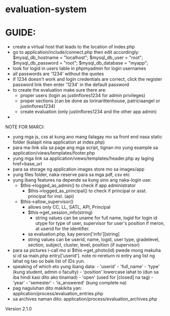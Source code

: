 # evaluation-system
# GUIDE:
- create a virtual host that leads to the location of index.php
- go to application/include/connect.php then edit accordingly:
	$mysql_db_hostname = "localhost";
	$mysql_db_user = "root";
	$mysql_db_password = "root";
	$mysql_db_database = "myapp";
- look for logid in users table in phpmyadmin for login usernames
- all passwords are '1234' without the quotes
- if 1234 doesn't work and login credentials are correct, click the
	register password link then enter '1234' in the default password
- to create the evaluation make sure there are:	
	- proper users (login as justinflores1234 for admin privileges)
	- proper sections (can be done as lorinarittenhouse, patriciaangel or justinflores1234)
	- create evaluation (only justinflores1234 and the other app admin)
- 

NOTE FOR MARCI:
- yung mga js, css at kung ano mang ilalagay mo sa front end nasa static folder (kalapit nina application at index.php)
- para ma-link sila sa page ang mga script, tignan mo yung example sa application/views/templates/footer.php
- yung mga link sa application/views/templates/header.php ay laging href=base_url
- para sa storage ng application images store mo sa images/app
- yung files folder, naka-reserve para sa mga pdf, csv etc
- yung ibang features na depende sa kung sino ang naka-login use: 
	- $this->logged_as_admin() to check if app administrator 
    	- $this->logged_as_principal() to check if principal or asst. principal for inst. (api) 
	- $this->allow_supervisor()
		- allows only CC, LL, SATL, API, Principal
    	- $this->get_session_info(string)
      		- string values can be uname for full name, logid for login id utype for type of user, supervisor for user's position if           meron, at userid for the identifier.
    	- sa evaluation.php, kay person['info'][string]
		- string values can be userid, name, logid, user type, gradelevel, section, subject, cluster, level, position (if supervisor)
- para sa pictures i-call mo si $this->get_photo(id) pwede mong makuha si id sa main.php entry['userid']. note ni-rereturn ni    entry ang list ng lahat ng tao so bale list of IDs yun.
- speaking of which eto yung ibang data: 
    	- 'userid'
        - 'full_name'
        - 'type' (kung student, admin o faculty)
        - 'position' lowercase lahat to (dun sa iba hindi kasi dito ako tinamad)
        - 'open' (used for [closed] na tag)
        - 'year'
        - 'semester'
        - 'is_answered' (kung complete na)
- pag naguluhan dito makikita yan: application/process/evaluation_entries.php
- sa archives naman dito: application/process/evaluation_archives.php

Version 2.1.0